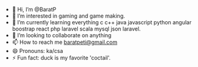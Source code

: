 - 👋 Hi, I’m @BaratP
- 👀 I’m interested in gaming and game making.
- 🌱 I’m currently learning everything c c++ java javascript python angular boostrap react php laravel scala mysql json laravel.
- 💞️ I’m looking to collaborate on anything
- 📫 How to reach me baratpeti@gmail.com
- 😄 Pronouns: ka/csa
- ⚡ Fun fact: duck is my favorite 'coctail'.

<!---
BaratP/BaratP is a ✨ special ✨ repository because its `README.md` (this file) appears on your GitHub profile.
You can click the Preview link to take a look at your changes.
--->
